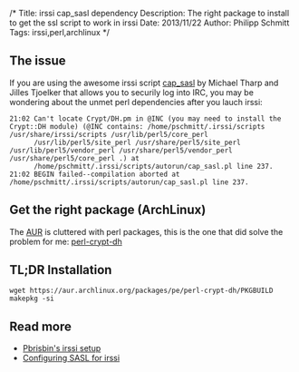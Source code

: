 /*
Title: irssi cap_sasl dependency
Description: The right package to install to get the ssl script to work in irssi
Date: 2013/11/22
Author: Philipp Schmitt
Tags: irssi,perl,archlinux
*/

## The issue

If you are using the awesome irssi script [cap_sasl](http://freenode.net/sasl/cap_sasl.pl "Download cap_sassl.pl @freenode.net") by Michael Tharp and Jilles Tjoelker that allows you to securily log into IRC, you may be wondering about the unmet perl dependencies after you lauch irssi:

    21:02 Can't locate Crypt/DH.pm in @INC (you may need to install the Crypt::DH module) (@INC contains: /home/pschmitt/.irssi/scripts /usr/share/irssi/scripts /usr/lib/perl5/core_perl 
          /usr/lib/perl5/site_perl /usr/share/perl5/site_perl /usr/lib/perl5/vendor_perl /usr/share/perl5/vendor_perl /usr/share/perl5/core_perl .) at 
          /home/pschmitt/.irssi/scripts/autorun/cap_sasl.pl line 237.
    21:02 BEGIN failed--compilation aborted at /home/pschmitt/.irssi/scripts/autorun/cap_sasl.pl line 237.

## Get the right package (ArchLinux) 

The [AUR](https://aur.archlinux.org/ "AUR Homepage") is cluttered with perl packages, this is the one that did solve the problem for me: [perl-crypt-dh](https://aur.archlinux.org/packages/perl-crypt-dh/ "AUR/perl-crypt-dh")

## TL;DR Installation

    wget https://aur.archlinux.org/packages/pe/perl-crypt-dh/PKGBUILD
    makepkg -si

## Read more

* [Pbrisbin's irssi setup](http://pbrisbin.com/posts/irssi/ "Pbrisbin/irssi")
* [Configuring SASL for irssi](http://freenode.net/sasl/sasl-irssi.shtml "Configuring SASL for irssi")
